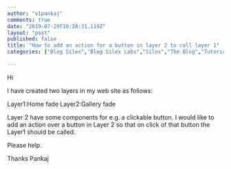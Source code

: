 ```yaml
---
author: "v1pankaj"
comments: true
date: "2019-07-29T10:28:31.119Z"
layout: "post"
published: false
title: "How to add an action for a button in layer 2 to call layer 1"
categories: ["Blog Silex","Blog Silex Labs","Silex","The Blog","Tutorials Silex"]

---
```

Hi

I have created two layers in my web site as follows:

Layer1:Home
fade
Layer2:Gallery
fade

Layer 2 have some components for e.g. a clickable button. I would like to add an action over a button in Layer 2 so that on click of that button the Layer1 should be called.

Please help.

Thanks
Pankaj


